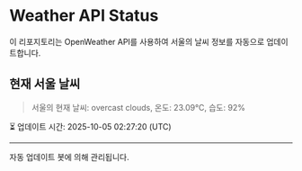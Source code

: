
# Weather API Status

이 리포지토리는 OpenWeather API를 사용하여 서울의 날씨 정보를 자동으로 업데이트합니다.

## 현재 서울 날씨
> 서울의 현재 날씨: overcast clouds, 온도: 23.09°C, 습도: 92%

⏳ 업데이트 시간: 2025-10-05 02:27:20 (UTC)

---
자동 업데이트 봇에 의해 관리됩니다.
